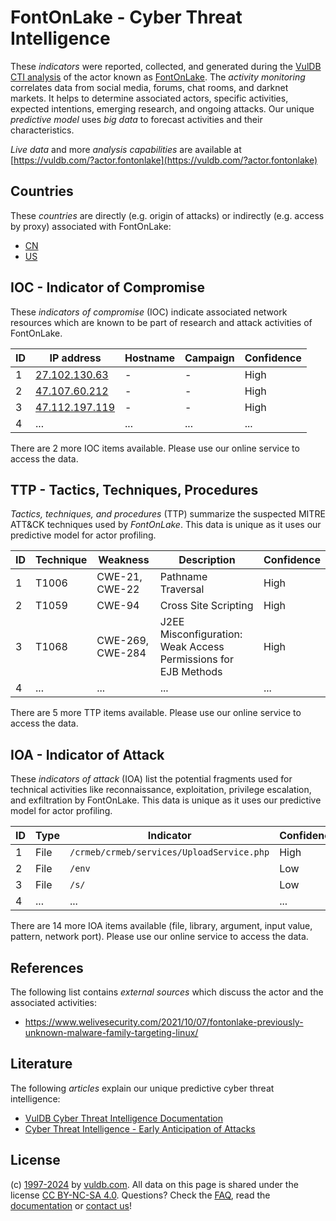 # FontOnLake - Cyber Threat Intelligence

These _indicators_ were reported, collected, and generated during the [VulDB CTI analysis](https://vuldb.com/?kb.cti) of the actor known as [FontOnLake](https://vuldb.com/?actor.fontonlake). The _activity monitoring_ correlates data from social media, forums, chat rooms, and darknet markets. It helps to determine associated actors, specific activities, expected intentions, emerging research, and ongoing attacks. Our unique _predictive model_ uses _big data_ to forecast activities and their characteristics.

_Live data_ and more _analysis capabilities_ are available at [https://vuldb.com/?actor.fontonlake](https://vuldb.com/?actor.fontonlake)

## Countries

These _countries_ are directly (e.g. origin of attacks) or indirectly (e.g. access by proxy) associated with FontOnLake:

* [CN](https://vuldb.com/?country.cn)
* [US](https://vuldb.com/?country.us)

## IOC - Indicator of Compromise

These _indicators of compromise_ (IOC) indicate associated network resources which are known to be part of research and attack activities of FontOnLake.

ID | IP address | Hostname | Campaign | Confidence
-- | ---------- | -------- | -------- | ----------
1 | [27.102.130.63](https://vuldb.com/?ip.27.102.130.63) | - | - | High
2 | [47.107.60.212](https://vuldb.com/?ip.47.107.60.212) | - | - | High
3 | [47.112.197.119](https://vuldb.com/?ip.47.112.197.119) | - | - | High
4 | ... | ... | ... | ...

There are 2 more IOC items available. Please use our online service to access the data.

## TTP - Tactics, Techniques, Procedures

_Tactics, techniques, and procedures_ (TTP) summarize the suspected MITRE ATT&CK techniques used by _FontOnLake_. This data is unique as it uses our predictive model for actor profiling.

ID | Technique | Weakness | Description | Confidence
-- | --------- | -------- | ----------- | ----------
1 | T1006 | CWE-21, CWE-22 | Pathname Traversal | High
2 | T1059 | CWE-94 | Cross Site Scripting | High
3 | T1068 | CWE-269, CWE-284 | J2EE Misconfiguration: Weak Access Permissions for EJB Methods | High
4 | ... | ... | ... | ...

There are 5 more TTP items available. Please use our online service to access the data.

## IOA - Indicator of Attack

These _indicators of attack_ (IOA) list the potential fragments used for technical activities like reconnaissance, exploitation, privilege escalation, and exfiltration by FontOnLake. This data is unique as it uses our predictive model for actor profiling.

ID | Type | Indicator | Confidence
-- | ---- | --------- | ----------
1 | File | `/crmeb/crmeb/services/UploadService.php` | High
2 | File | `/env` | Low
3 | File | `/s/` | Low
4 | ... | ... | ...

There are 14 more IOA items available (file, library, argument, input value, pattern, network port). Please use our online service to access the data.

## References

The following list contains _external sources_ which discuss the actor and the associated activities:

* https://www.welivesecurity.com/2021/10/07/fontonlake-previously-unknown-malware-family-targeting-linux/

## Literature

The following _articles_ explain our unique predictive cyber threat intelligence:

* [VulDB Cyber Threat Intelligence Documentation](https://vuldb.com/?kb.cti)
* [Cyber Threat Intelligence - Early Anticipation of Attacks](https://www.scip.ch/en/?labs.20201022)

## License

(c) [1997-2024](https://vuldb.com/?kb.changelog) by [vuldb.com](https://vuldb.com/?kb.about). All data on this page is shared under the license [CC BY-NC-SA 4.0](https://creativecommons.org/licenses/by-nc-sa/4.0/). Questions? Check the [FAQ](https://vuldb.com/?kb.faq), read the [documentation](https://vuldb.com/?kb) or [contact us](https://vuldb.com/?contact)!
